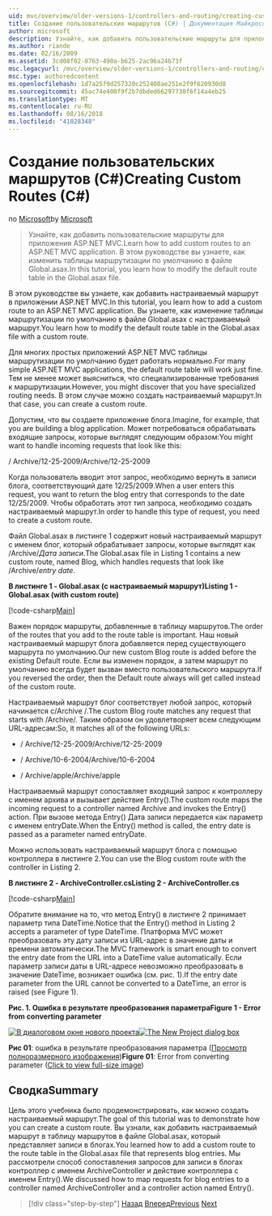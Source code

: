 ```yaml
---
uid: mvc/overview/older-versions-1/controllers-and-routing/creating-custom-routes-cs
title: Создание пользовательских маршрутов (C#) | Документация Майкрософт
author: microsoft
description: Узнайте, как добавить пользовательские маршруты для приложения ASP.NET MVC. В этом руководстве вы узнаете, как изменить таблицы маршрутизации по умолчанию в файле Global.asax.
ms.author: riande
ms.date: 02/16/2009
ms.assetid: 3cd08f02-8763-490a-b625-2ac96a24b73f
msc.legacyurl: /mvc/overview/older-versions-1/controllers-and-routing/creating-custom-routes-cs
msc.type: authoredcontent
ms.openlocfilehash: 1d7a25f9d257320c252408ae251e2f9f620930d8
ms.sourcegitcommit: 45ac74e400f9f2b7dbded66297730f6f14a4eb25
ms.translationtype: MT
ms.contentlocale: ru-RU
ms.lasthandoff: 08/16/2018
ms.locfileid: "41828348"
---
```

<a name="creating-custom-routes-c"></a><span data-ttu-id="8340e-104">Создание пользовательских маршрутов (C#)</span><span class="sxs-lookup"><span data-stu-id="8340e-104">Creating Custom Routes (C#)</span></span>
====================
<span data-ttu-id="8340e-105">по [Microsoft](https://github.com/microsoft)</span><span class="sxs-lookup"><span data-stu-id="8340e-105">by [Microsoft](https://github.com/microsoft)</span></span>

> <span data-ttu-id="8340e-106">Узнайте, как добавить пользовательские маршруты для приложения ASP.NET MVC.</span><span class="sxs-lookup"><span data-stu-id="8340e-106">Learn how to add custom routes to an ASP.NET MVC application.</span></span> <span data-ttu-id="8340e-107">В этом руководстве вы узнаете, как изменить таблицы маршрутизации по умолчанию в файле Global.asax.</span><span class="sxs-lookup"><span data-stu-id="8340e-107">In this tutorial, you learn how to modify the default route table in the Global.asax file.</span></span>


<span data-ttu-id="8340e-108">В этом руководстве вы узнаете, как добавить настраиваемый маршрут в приложении ASP.NET MVC.</span><span class="sxs-lookup"><span data-stu-id="8340e-108">In this tutorial, you learn how to add a custom route to an ASP.NET MVC application.</span></span> <span data-ttu-id="8340e-109">Вы узнаете, как изменение таблицы маршрутизации по умолчанию в файле Global.asax с настраиваемый маршрут.</span><span class="sxs-lookup"><span data-stu-id="8340e-109">You learn how to modify the default route table in the Global.asax file with a custom route.</span></span>

<span data-ttu-id="8340e-110">Для многих простых приложений ASP.NET MVC таблицы маршрутизации по умолчанию будет работать нормально.</span><span class="sxs-lookup"><span data-stu-id="8340e-110">For many simple ASP.NET MVC applications, the default route table will work just fine.</span></span> <span data-ttu-id="8340e-111">Тем не менее может выясниться, что специализированные требования к маршрутизации.</span><span class="sxs-lookup"><span data-stu-id="8340e-111">However, you might discover that you have specialized routing needs.</span></span> <span data-ttu-id="8340e-112">В этом случае можно создать настраиваемый маршрут.</span><span class="sxs-lookup"><span data-stu-id="8340e-112">In that case, you can create a custom route.</span></span>

<span data-ttu-id="8340e-113">Допустим, что вы создаете приложение блога.</span><span class="sxs-lookup"><span data-stu-id="8340e-113">Imagine, for example, that you are building a blog application.</span></span> <span data-ttu-id="8340e-114">Может потребоваться обрабатывать входящие запросы, которые выглядят следующим образом:</span><span class="sxs-lookup"><span data-stu-id="8340e-114">You might want to handle incoming requests that look like this:</span></span>

<span data-ttu-id="8340e-115">/ Archive/12-25-2009</span><span class="sxs-lookup"><span data-stu-id="8340e-115">/Archive/12-25-2009</span></span>

<span data-ttu-id="8340e-116">Когда пользователь вводит этот запрос, необходимо вернуть в записи блога, соответствующий дате 12/25/2009.</span><span class="sxs-lookup"><span data-stu-id="8340e-116">When a user enters this request, you want to return the blog entry that corresponds to the date 12/25/2009.</span></span> <span data-ttu-id="8340e-117">Чтобы обработать этот тип запроса, необходимо создать настраиваемый маршрут.</span><span class="sxs-lookup"><span data-stu-id="8340e-117">In order to handle this type of request, you need to create a custom route.</span></span>

<span data-ttu-id="8340e-118">Файл Global.asax в листинге 1 содержит новый настраиваемый маршрут с именем блог, который обрабатывает запросы, которые выглядят как /Archive/*Дата записи*.</span><span class="sxs-lookup"><span data-stu-id="8340e-118">The Global.asax file in Listing 1 contains a new custom route, named Blog, which handles requests that look like /Archive/*entry date*.</span></span>

<span data-ttu-id="8340e-119">**В листинге 1 - Global.asax (с настраиваемый маршрут)**</span><span class="sxs-lookup"><span data-stu-id="8340e-119">**Listing 1 - Global.asax (with custom route)**</span></span>

[!code-csharp[Main](creating-custom-routes-cs/samples/sample1.cs)]

<span data-ttu-id="8340e-120">Важен порядок маршруты, добавленные в таблицу маршрутов.</span><span class="sxs-lookup"><span data-stu-id="8340e-120">The order of the routes that you add to the route table is important.</span></span> <span data-ttu-id="8340e-121">Наш новый настраиваемый маршрут блога добавляется перед существующего маршрута по умолчанию.</span><span class="sxs-lookup"><span data-stu-id="8340e-121">Our new custom Blog route is added before the existing Default route.</span></span> <span data-ttu-id="8340e-122">Если вы изменен порядок, а затем маршрут по умолчанию всегда будет вызван вместо пользовательского маршрута.</span><span class="sxs-lookup"><span data-stu-id="8340e-122">If you reversed the order, then the Default route always will get called instead of the custom route.</span></span>

<span data-ttu-id="8340e-123">Настраиваемый маршрут блог соответствует любой запрос, который начинается с/Archive /.</span><span class="sxs-lookup"><span data-stu-id="8340e-123">The custom Blog route matches any request that starts with /Archive/.</span></span> <span data-ttu-id="8340e-124">Таким образом он удовлетворяет всем следующим URL-адресам:</span><span class="sxs-lookup"><span data-stu-id="8340e-124">So, it matches all of the following URLs:</span></span>

- <span data-ttu-id="8340e-125">/ Archive/12-25-2009</span><span class="sxs-lookup"><span data-stu-id="8340e-125">/Archive/12-25-2009</span></span>

- <span data-ttu-id="8340e-126">/ Archive/10-6-2004</span><span class="sxs-lookup"><span data-stu-id="8340e-126">/Archive/10-6-2004</span></span>

- <span data-ttu-id="8340e-127">/ Archive/apple</span><span class="sxs-lookup"><span data-stu-id="8340e-127">/Archive/apple</span></span>

<span data-ttu-id="8340e-128">Настраиваемый маршрут сопоставляет входящий запрос к контроллеру с именем архива и вызывает действие Entry().</span><span class="sxs-lookup"><span data-stu-id="8340e-128">The custom route maps the incoming request to a controller named Archive and invokes the Entry() action.</span></span> <span data-ttu-id="8340e-129">При вызове метода Entry() Дата записи передается как параметр с именем entryDate.</span><span class="sxs-lookup"><span data-stu-id="8340e-129">When the Entry() method is called, the entry date is passed as a parameter named entryDate.</span></span>

<span data-ttu-id="8340e-130">Можно использовать настраиваемый маршрут блога с помощью контроллера в листинге 2.</span><span class="sxs-lookup"><span data-stu-id="8340e-130">You can use the Blog custom route with the controller in Listing 2.</span></span>

<span data-ttu-id="8340e-131">**В листинге 2 - ArchiveController.cs**</span><span class="sxs-lookup"><span data-stu-id="8340e-131">**Listing 2 - ArchiveController.cs**</span></span>

[!code-csharp[Main](creating-custom-routes-cs/samples/sample2.cs)]

<span data-ttu-id="8340e-132">Обратите внимание на то, что метод Entry() в листинге 2 принимает параметр типа DateTime.</span><span class="sxs-lookup"><span data-stu-id="8340e-132">Notice that the Entry() method in Listing 2 accepts a parameter of type DateTime.</span></span> <span data-ttu-id="8340e-133">Платформа MVC может преобразовать эту дату записи из URL-адрес в значение даты и времени автоматически.</span><span class="sxs-lookup"><span data-stu-id="8340e-133">The MVC framework is smart enough to convert the entry date from the URL into a DateTime value automatically.</span></span> <span data-ttu-id="8340e-134">Если параметр записи даты в URL-адресе невозможно преобразовать в значение DateTime, возникает ошибка (см. рис. 1).</span><span class="sxs-lookup"><span data-stu-id="8340e-134">If the entry date parameter from the URL cannot be converted to a DateTime, an error is raised (see Figure 1).</span></span>

<span data-ttu-id="8340e-135">**Рис. 1. Ошибка в результате преобразования параметра**</span><span class="sxs-lookup"><span data-stu-id="8340e-135">**Figure 1 - Error from converting parameter**</span></span>


<span data-ttu-id="8340e-136">[![В диалоговом окне нового проекта](creating-custom-routes-cs/_static/image1.jpg)](creating-custom-routes-cs/_static/image1.png)</span><span class="sxs-lookup"><span data-stu-id="8340e-136">[![The New Project dialog box](creating-custom-routes-cs/_static/image1.jpg)](creating-custom-routes-cs/_static/image1.png)</span></span>

<span data-ttu-id="8340e-137">**Рис 01**: ошибка в результате преобразования параметра ([Просмотр полноразмерного изображения](creating-custom-routes-cs/_static/image2.png))</span><span class="sxs-lookup"><span data-stu-id="8340e-137">**Figure 01**: Error from converting parameter ([Click to view full-size image](creating-custom-routes-cs/_static/image2.png))</span></span>


## <a name="summary"></a><span data-ttu-id="8340e-138">Сводка</span><span class="sxs-lookup"><span data-stu-id="8340e-138">Summary</span></span>

<span data-ttu-id="8340e-139">Цель этого учебника было продемонстрировать, как можно создать настраиваемый маршрут.</span><span class="sxs-lookup"><span data-stu-id="8340e-139">The goal of this tutorial was to demonstrate how you can create a custom route.</span></span> <span data-ttu-id="8340e-140">Вы узнали, как добавить настраиваемый маршрут в таблицу маршрутов в файле Global.asax, который представляет записи в блогах.</span><span class="sxs-lookup"><span data-stu-id="8340e-140">You learned how to add a custom route to the route table in the Global.asax file that represents blog entries.</span></span> <span data-ttu-id="8340e-141">Мы рассмотрели способ сопоставления запросов для записи в блогах контроллер с именем ArchiveController и действие контроллера с именем Entry().</span><span class="sxs-lookup"><span data-stu-id="8340e-141">We discussed how to map requests for blog entries to a controller named ArchiveController and a controller action named Entry().</span></span>

> [!div class="step-by-step"]
> <span data-ttu-id="8340e-142">[Назад](aspnet-mvc-controllers-overview-cs.md)
> [Вперед](creating-a-route-constraint-cs.md)</span><span class="sxs-lookup"><span data-stu-id="8340e-142">[Previous](aspnet-mvc-controllers-overview-cs.md)
[Next](creating-a-route-constraint-cs.md)</span></span>
